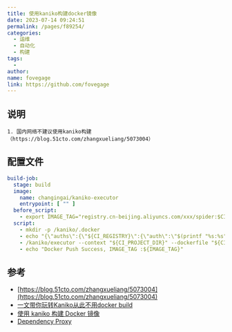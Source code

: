 ```yaml
---
title: 使用kaniko构建docker镜像
date: 2023-07-14 09:24:51
permalink: /pages/f89254/
categories:
  - 运维
  - 自动化
  - 构建
tags:
  -
author:
name: fovegage
link: https://github.com/fovegage
---
```


## 说明
```
1. 国内网络不建议使用kaniko构建（https://blog.51cto.com/zhangxueliang/5073004）
```
## 配置文件

```yaml
build-job:
  stage: build
  image:
    name: changingai/kaniko-executor
    entrypoint: [ "" ]
  before_script:
    - export IMAGE_TAG="registry.cn-beijing.aliyuncs.com/xxx/spider:$CI_COMMIT_SHORT_SHA"
  script:
    - mkdir -p /kaniko/.docker
    - echo "{\"auths\":{\"${CI_REGISTRY}\":{\"auth\":\"$(printf "%s:%s" "${CI_REGISTRY_USER}" "${CI_REGISTRY_PASSWORD}" | base64 | tr -d '\n')\"},\"registry.cn-beijing.aliyuncs.com\":{\"auth\":\"$(printf "%s:%s" username@qq.com password | base64 | tr -d '\n')\"}}}" > /kaniko/.docker/config.json
    - /kaniko/executor --context "${CI_PROJECT_DIR}" --dockerfile "${CI_PROJECT_DIR}/Dockerfile" --destination "${IMAGE_TAG}" --build-arg "CI_JOB_TOKEN=${CI_JOB_TOKEN}"
    - echo "Docker Push Success, IMAGE_TAG :${IMAGE_TAG}"
```

## 参考

- [https://blog.51cto.com/zhangxueliang/5073004](https://blog.51cto.com/zhangxueliang/5073004)
- [一文带你玩转Kaniko从此不用docker build](https://juejin.cn/post/7217665415710081081)
- [使用 kaniko 构建 Docker 镜像](https://docs.gitlab.cn/jh/ci/docker/using_kaniko.html)
- [Dependency Proxy](https://docs.gitlab.cn/jh/user/packages/dependency_proxy/index.html#authenticate-within-cicd)